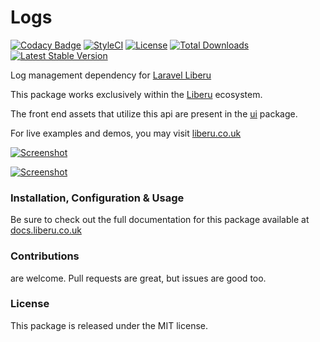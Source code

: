 # Logs

[![Codacy Badge](https://app.codacy.com/project/badge/Grade/7ed12ff883d14464b88343cfdd3bfe0f)](https://www.codacy.com/gh/laravel-enso/logs?utm_source=github.com&amp;utm_medium=referral&amp;utm_content=laravel-enso/logs&amp;utm_campaign=Badge_Grade)
[![StyleCI](https://github.styleci.io/repos/85624363/shield?branch=master)](https://github.styleci.io/repos/85624363)
[![License](https://poser.pugx.org/laravel-enso/logs/license)](https://packagist.org/packages/laravel-enso/logs)
[![Total Downloads](https://poser.pugx.org/laravel-enso/logs/downloads)](https://packagist.org/packages/laravel-enso/logs)
[![Latest Stable Version](https://poser.pugx.org/laravel-enso/logs/version)](https://packagist.org/packages/laravel-enso/logs)

Log management dependency for [Laravel Liberu](https://github.com/laravel-enso/Liberu)

This package works exclusively within the [Liberu](https://github.com/laravel-enso/Liberu) ecosystem.

The front end assets that utilize this api are present in the [ui](https://github.com/enso-ui/ui) package.

For live examples and demos, you may visit [liberu.co.uk](https://www.liberu.co.uk)

[![Screenshot](https://laravel-enso.github.io/logs/screenshots/bulma_004_thumb.png)](https://laravel-enso.github.io/logs/screenshots/bulma_004.png)

[![Screenshot](https://laravel-enso.github.io/logs/screenshots/bulma_005_thumb.png)](https://laravel-enso.github.io/logs/screenshots/bulma_005.png)

### Installation, Configuration & Usage

Be sure to check out the full documentation for this package available at [docs.liberu.co.uk](https://docs.liberu.co.uk/backend/logs.html)

### Contributions

are welcome. Pull requests are great, but issues are good too.

### License

This package is released under the MIT license.
<!--/h-->
